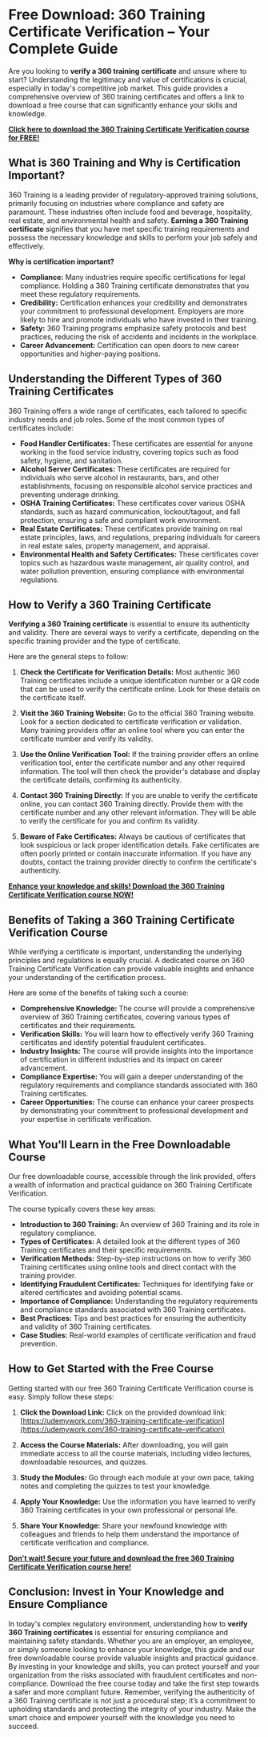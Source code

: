 # Free Download: 360 Training Certificate Verification – Your Complete Guide

Are you looking to **verify a 360 training certificate** and unsure where to start? Understanding the legitimacy and value of certifications is crucial, especially in today's competitive job market. This guide provides a comprehensive overview of 360 training certificates and offers a link to download a free course that can significantly enhance your skills and knowledge.

[**Click here to download the 360 Training Certificate Verification course for FREE!**](https://udemywork.com/360-training-certificate-verification)

## What is 360 Training and Why is Certification Important?

360 Training is a leading provider of regulatory-approved training solutions, primarily focusing on industries where compliance and safety are paramount. These industries often include food and beverage, hospitality, real estate, and environmental health and safety. **Earning a 360 Training certificate** signifies that you have met specific training requirements and possess the necessary knowledge and skills to perform your job safely and effectively.

**Why is certification important?**

*   **Compliance:** Many industries require specific certifications for legal compliance. Holding a 360 Training certificate demonstrates that you meet these regulatory requirements.
*   **Credibility:** Certification enhances your credibility and demonstrates your commitment to professional development. Employers are more likely to hire and promote individuals who have invested in their training.
*   **Safety:** 360 Training programs emphasize safety protocols and best practices, reducing the risk of accidents and incidents in the workplace.
*   **Career Advancement:** Certification can open doors to new career opportunities and higher-paying positions.

## Understanding the Different Types of 360 Training Certificates

360 Training offers a wide range of certificates, each tailored to specific industry needs and job roles. Some of the most common types of certificates include:

*   **Food Handler Certificates:** These certificates are essential for anyone working in the food service industry, covering topics such as food safety, hygiene, and sanitation.
*   **Alcohol Server Certificates:** These certificates are required for individuals who serve alcohol in restaurants, bars, and other establishments, focusing on responsible alcohol service practices and preventing underage drinking.
*   **OSHA Training Certificates:** These certificates cover various OSHA standards, such as hazard communication, lockout/tagout, and fall protection, ensuring a safe and compliant work environment.
*   **Real Estate Certificates:** These certificates provide training on real estate principles, laws, and regulations, preparing individuals for careers in real estate sales, property management, and appraisal.
*   **Environmental Health and Safety Certificates:** These certificates cover topics such as hazardous waste management, air quality control, and water pollution prevention, ensuring compliance with environmental regulations.

## How to Verify a 360 Training Certificate

**Verifying a 360 Training certificate** is essential to ensure its authenticity and validity. There are several ways to verify a certificate, depending on the specific training provider and the type of certificate.

Here are the general steps to follow:

1.  **Check the Certificate for Verification Details:** Most authentic 360 Training certificates include a unique identification number or a QR code that can be used to verify the certificate online. Look for these details on the certificate itself.

2.  **Visit the 360 Training Website:** Go to the official 360 Training website. Look for a section dedicated to certificate verification or validation. Many training providers offer an online tool where you can enter the certificate number and verify its validity.

3.  **Use the Online Verification Tool:** If the training provider offers an online verification tool, enter the certificate number and any other required information. The tool will then check the provider's database and display the certificate details, confirming its authenticity.

4.  **Contact 360 Training Directly:** If you are unable to verify the certificate online, you can contact 360 Training directly. Provide them with the certificate number and any other relevant information. They will be able to verify the certificate for you and confirm its validity.

5. **Beware of Fake Certificates:** Always be cautious of certificates that look suspicious or lack proper identification details. Fake certificates are often poorly printed or contain inaccurate information. If you have any doubts, contact the training provider directly to confirm the certificate's authenticity.

[**Enhance your knowledge and skills! Download the 360 Training Certificate Verification course NOW!**](https://udemywork.com/360-training-certificate-verification)

## Benefits of Taking a 360 Training Certificate Verification Course

While verifying a certificate is important, understanding the underlying principles and regulations is equally crucial. A dedicated course on 360 Training Certificate Verification can provide valuable insights and enhance your understanding of the certification process.

Here are some of the benefits of taking such a course:

*   **Comprehensive Knowledge:** The course will provide a comprehensive overview of 360 Training certificates, covering various types of certificates and their requirements.
*   **Verification Skills:** You will learn how to effectively verify 360 Training certificates and identify potential fraudulent certificates.
*   **Industry Insights:** The course will provide insights into the importance of certification in different industries and its impact on career advancement.
*   **Compliance Expertise:** You will gain a deeper understanding of the regulatory requirements and compliance standards associated with 360 Training certificates.
*   **Career Opportunities:** The course can enhance your career prospects by demonstrating your commitment to professional development and your expertise in certificate verification.

## What You'll Learn in the Free Downloadable Course

Our free downloadable course, accessible through the link provided, offers a wealth of information and practical guidance on 360 Training Certificate Verification.

The course typically covers these key areas:

*   **Introduction to 360 Training:** An overview of 360 Training and its role in regulatory compliance.
*   **Types of Certificates:** A detailed look at the different types of 360 Training certificates and their specific requirements.
*   **Verification Methods:** Step-by-step instructions on how to verify 360 Training certificates using online tools and direct contact with the training provider.
*   **Identifying Fraudulent Certificates:** Techniques for identifying fake or altered certificates and avoiding potential scams.
*   **Importance of Compliance:** Understanding the regulatory requirements and compliance standards associated with 360 Training certificates.
*   **Best Practices:** Tips and best practices for ensuring the authenticity and validity of 360 Training certificates.
*   **Case Studies:** Real-world examples of certificate verification and fraud prevention.

## How to Get Started with the Free Course

Getting started with our free 360 Training Certificate Verification course is easy. Simply follow these steps:

1.  **Click the Download Link:** Click on the provided download link: [https://udemywork.com/360-training-certificate-verification](https://udemywork.com/360-training-certificate-verification)

2.  **Access the Course Materials:** After downloading, you will gain immediate access to all the course materials, including video lectures, downloadable resources, and quizzes.

3.  **Study the Modules:** Go through each module at your own pace, taking notes and completing the quizzes to test your knowledge.

4.  **Apply Your Knowledge:** Use the information you have learned to verify 360 Training certificates in your own professional or personal life.

5.  **Share Your Knowledge:** Share your newfound knowledge with colleagues and friends to help them understand the importance of certificate verification and compliance.

[**Don't wait! Secure your future and download the free 360 Training Certificate Verification course here!**](https://udemywork.com/360-training-certificate-verification)

## Conclusion: Invest in Your Knowledge and Ensure Compliance

In today's complex regulatory environment, understanding how to **verify 360 Training certificates** is essential for ensuring compliance and maintaining safety standards. Whether you are an employer, an employee, or simply someone looking to enhance your knowledge, this guide and our free downloadable course provide valuable insights and practical guidance. By investing in your knowledge and skills, you can protect yourself and your organization from the risks associated with fraudulent certificates and non-compliance. Download the free course today and take the first step towards a safer and more compliant future. Remember, verifying the authenticity of a 360 Training certificate is not just a procedural step; it’s a commitment to upholding standards and protecting the integrity of your industry. Make the smart choice and empower yourself with the knowledge you need to succeed.

